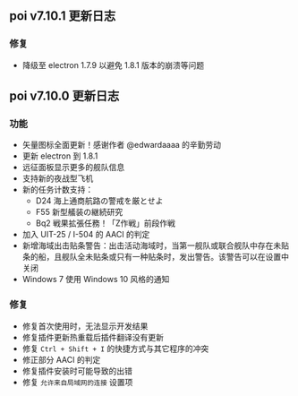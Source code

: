 ## poi v7.10.1 更新日志
### 修复
- 降级至 electron 1.7.9 以避免 1.8.1 版本的崩溃等问题

## poi v7.10.0 更新日志
### 功能
- 矢量图标全面更新！感谢作者 @edwardaaaa 的辛勤劳动
- 更新 electron 到 1.8.1
- 远征面板显示更多的舰队信息
- 支持新的夜战型飞机
- 新的任务计数支持：
  + D24 海上通商航路の警戒を厳とせよ
  + F55 新型艤装の継続研究
  + Bq2 戦果拡張任務！「Z作戦」前段作戦
- 加入 UIT-25 / I-504 的 AACI 的判定
- 新增海域出击贴条警告：出击活动海域时，当第一舰队或联合舰队中存在未贴条的船，且舰队全未贴条或只有一种贴条时，发出警告。该警告可以在设置中关闭
- Windows 7 使用 Windows 10 风格的通知

### 修复
- 修复首次使用时，无法显示开发结果
- 修复插件更新热重载后插件翻译没有更新
- 修复 `Ctrl + Shift + I` 的快捷方式与其它程序的冲突
- 修正部分 AACI 的判定
- 修复插件安装时可能导致的出错
- 修复 `允许来自局域网的连接` 设置项
